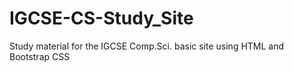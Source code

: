 # IGCSE-CS-Study_Site
Study material for the IGCSE Comp.Sci. basic site using HTML and Bootstrap CSS
